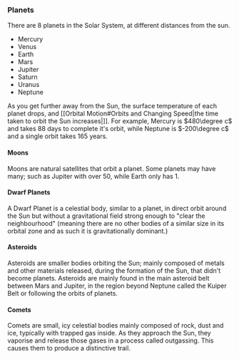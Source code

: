 ### Planets

There are 8 planets in the Solar System, at different distances from the sun.
- Mercury
- Venus
- Earth
- Mars
- Jupiter
- Saturn
- Uranus
- Neptune

As you get further away from the Sun, the surface temperature of each planet drops, and [[Orbital Motion#Orbits and Changing Speed|the time taken to orbit the Sun increases|]]. For example, Mercury is $480\degree c$ and takes 88 days to complete it's orbit, while Neptune is $-200\degree c$ and a single orbit takes 165 years.
#### Moons
Moons are natural satellites that orbit a planet. Some planets may have many; such as Jupiter with over 50, while Earth only has 1.
#### Dwarf Planets
A Dwarf Planet is a celestial body, similar to a planet, in direct orbit around the Sun but without a gravitational field strong enough to "clear the neighbourhood" (meaning there are no other bodies of a similar size in its orbital zone and as such it is gravitationally dominant.)
#### Asteroids
Asteroids are smaller bodies orbiting the Sun; mainly composed of metals and other materials released, during the formation of the Sun, that didn't become planets. Asteroids are mainly found in the main asteroid belt between Mars and Jupiter, in the region beyond Neptune called the Kuiper Belt or following the orbits of planets.
#### Comets
Comets are small, icy celestial bodies mainly composed of rock, dust and ice, typically with trapped gas inside. As they approach the Sun, they vaporise and release those gases in a process called outgassing. This causes them to produce a distinctive trail.